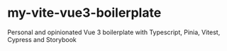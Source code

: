 # my-vite-vue3-boilerplate
Personal and opinionated Vue 3 boilerplate with Typescript, Pinia, Vitest, Cypress and Storybook  
